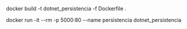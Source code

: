 docker build -t dotnet_persistencia -f Dockerfile .

docker run -it --rm -p 5000:80 --name persistencia dotnet_persistencia

